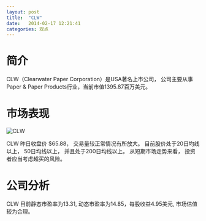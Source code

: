 ```yaml
---
layout: post
title:  "CLW"
date:   2014-02-17 12:21:41
categories: 观点
---
```


# 简介
CLW（Clearwater Paper Corporation）是USA著名上市公司，
公司主要从事Paper & Paper Products行业，当前市值1395.87百万美元。

# 市场表现

![CLW](http://finviz.com/chart.ashx?t=CLW&ty=c&ta=1&p=d&s=l)

CLW 昨日收盘价 $65.88，
交易量较正常情况有所放大。
目前股价处于20日均线以上，
50日均线以上，
并且处于200日均线以上。
从短期市场走势来看，
投资者应当考虑超买的风险。

# 公司分析
CLW 目前静态市盈率为13.31, 动态市盈率为14.85，每股收益4.95美元,
市场估值较为合理。
